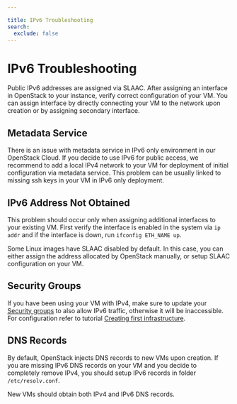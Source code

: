 ```yaml
---

title: IPv6 Troubleshooting
search:
  exclude: false
---
```


# IPv6 Troubleshooting

Public IPv6 addresses are assigned via SLAAC. After assigning an interface in OpenStack to your instance, verify correct configuration of your VM. You can assign interface by directly connecting your VM to the network upon creation or by assigning secondary interface.

## Metadata Service

There is an issue with metadata service in IPv6 only environment in our OpenStack Cloud. If you decide to use IPv6 for public access, we recommend to add a local IPv4 network to your VM for deployment of initial configuration via metadata service. This problem can be usually linked to missing ssh keys in your VM in IPv6 only deployment.

## IPv6 Address Not Obtained

This problem should occur only when assigning additional interfaces to your existing VM. First verify the interface is enabled in the system via `ip addr` and if the interface is down, run `ifconfig ETH_NAME up`.

Some Linux images have SLAAC disabled by default. In this case, you can either assign the address allocated by OpenStack manually, or setup SLAAC configuration on your VM.

## Security Groups

If you have been using your VM with IPv4, make sure to update your [Security groups](../additional-information/security-groups.md) to also allow IPv6 traffic, otherwise it will be inaccessible. For configuration refer to tutorial [Creating first infrastructure](../getting-started/creating-first-infrastructure.md#update-security-group).

## DNS Records

By default, OpenStack injects DNS records to new VMs upon creation. If you are missing IPv6 DNS records on your VM and you decide to completely remove IPv4, you should setup IPv6 records in folder `/etc/resolv.conf`.

New VMs should obtain both IPv4 and IPv6 DNS records.
